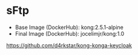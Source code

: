 # sFtp

- Base Image (DockerHub): kong:2.5.1-alpine
- Final Image (DockerHub): jocelimjr/kong:1.0

https://github.com/d4rkstar/kong-konga-keycloak
